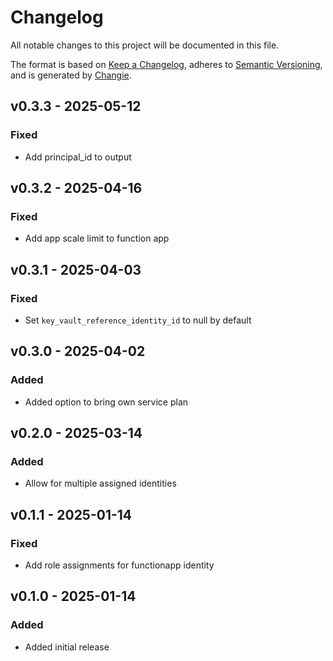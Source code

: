 # Changelog
All notable changes to this project will be documented in this file.

The format is based on [Keep a Changelog](https://keepachangelog.com/en/1.0.0/),
adheres to [Semantic Versioning](https://semver.org/spec/v2.0.0.html),
and is generated by [Changie](https://github.com/miniscruff/changie).


## v0.3.3 - 2025-05-12
### Fixed
* Add principal_id to output

## v0.3.2 - 2025-04-16
### Fixed
* Add app scale limit to function app

## v0.3.1 - 2025-04-03
### Fixed
* Set ``key_vault_reference_identity_id`` to null by default

## v0.3.0 - 2025-04-02
### Added
* Added option to bring own service plan

## v0.2.0 - 2025-03-14
### Added
* Allow for multiple assigned identities

## v0.1.1 - 2025-01-14
### Fixed
* Add role assignments for functionapp identity

## v0.1.0 - 2025-01-14
### Added
* Added initial release
